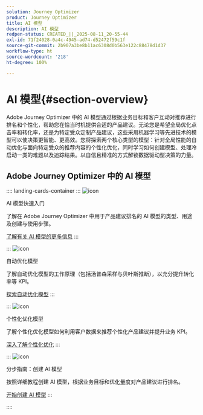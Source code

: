 ```yaml
---
solution: Journey Optimizer
product: Journey Optimizer
title: AI 模型
description: AI 模型
redpen-status: CREATED_||_2025-08-11_20-55-44
exl-id: 71f24028-0a4c-4945-ad74-d52472f59c1f
source-git-commit: 2b907a3be8b11ac6308d0b563e122c88478d1d37
workflow-type: ht
source-wordcount: '218'
ht-degree: 100%

---
```


# AI 模型{#section-overview}

Adobe Journey Optimizer 中的 AI 模型通过根据业务目标和客户互动对推荐进行排名和个性化，帮助您在恰当时机提供合适的产品建议。无论您是希望全局优化点击率和转化率，还是为特定受众定制产品建议，这些采用机器学习等先进技术的模型可以使决策更智能、更高效。您将探索两个核心类型的模型：针对全局性能的自动优化与面向特定受众的推荐内容的个性化优化，同时学习如何创建模型、处理冷启动一类的难题以及追踪结果。以自信且精准的方式解锁数据驱动型决策的力量。

## Adobe Journey Optimizer 中的 AI 模型

:::: landing-cards-container
:::
![icon](https://cdn.experienceleague.adobe.com/icons/book.svg)

AI 模型快速入门

了解在 Adobe Journey Optimizer 中用于产品建议排名的 AI 模型的类型、用途及创建与使用步骤。

[了解有关 AI 模型的更多信息](../using/experience-decisioning/ranking/ai-models.md)
:::

:::
![icon](https://cdn.experienceleague.adobe.com/icons/chart-line.svg)

自动优化模型

了解自动优化模型的工作原理（包括汤普森采样与贝叶斯推断），以充分提升转化率等 KPI。

[探索自动优化模型](../using/experience-decisioning/ranking/auto-optimization-model.md)
:::

:::
![icon](https://cdn.experienceleague.adobe.com/icons/bullseye.svg)

个性化优化模型

了解个性化优化模型如何利用客户数据来推荐个性化产品建议并提升业务 KPI。

[深入了解个性化优化](../using/experience-decisioning/ranking/personalized-optimization-model.md)
:::

:::
![icon](https://cdn.experienceleague.adobe.com/icons/circle-play.svg)

分步指南：创建 AI 模型

按照详细教程创建 AI 模型，根据业务目标和优化量度对产品建议进行排名。

[开始创建 AI 模型](../using/experience-decisioning/ranking/create-ai-models.md)
:::

::::
